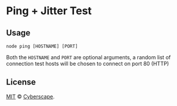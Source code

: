 # Ping + Jitter Test

## Usage

`node ping [HOSTNAME] [PORT]`

Both the `HOSTNAME` and `PORT` are optional arguments, a random list of connection test hosts will be chosen to connect on port 80 (HTTP)

## License

[MIT](LICENSE) © [Cyberscape](http://cyberscape.co/).
